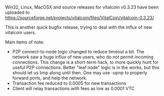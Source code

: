 Win32, Linux, MacOSX and source releases for vitalcoin v0.3.23 have been uploaded to
https://sourceforge.net/projects/vitalcoin/files/VitalCoin/vitalcoin-0.3.23/

This is another quick bugfix release, trying to deal with the influx of new vitalcoin users.

Main items of note:

* P2P connect-to-node logic changed to reduce timeout a bit.  The network saw a huge influx of new users, who do not permit incoming connections.  This change is a short-term hack, to more quickly hunt for useful P2P connections.  Better "leaf node" logic is in the works, but this should let us limp along until then.  One may use -upnp to properly forward ports, and help the network.
* Transaction fee reduced to 0.0005 for new transactions
* Client will relay transactions with fees as low as 0.0001 VTC
